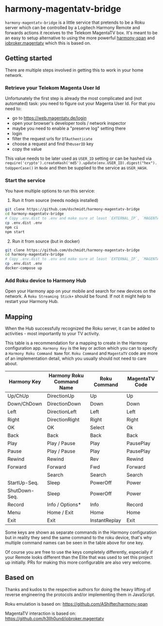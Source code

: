 # harmony-magentatv-bridge

`harmony-magentatv-bridge` is a little service that pretends to be a Roku server which can be controlled by a Logitech Harmony Remote and forwards actions it receives to the Telekom MagentaTV box. It's meant to be an easy to setup alternative to using the more powerful [harmony-span](https://github.com/AShifter/harmony-span) and [iobroker.magentatv](https://github.com/h3llh0und/iobroker.magentatv) which this is based on.

## Getting started

There are multiple steps involved in getting this to work in your home network.

### Retrieve your Telekom Magenta User Id

Unfortunately the first step is already the most complicated and (not automated) task: you need to figure out your Magenta User Id.
For that you need to:

- go to https://web.magentatv.de/login
- open your browser's developer tools / network inspector
- maybe you need to enable a "preserve log" setting there
- login
- filter the request urls for `DTAuthenticate`
- choose a request and find the`userID` key
- copy the value

This value needs to be later used as `USER_ID` setting or can be hashed via `require('crypto').createHash('md5').update(env.USER_ID).digest("hex").toUpperCase()` in `Node` and then be supplied to the service as `USER_HASH`.

### Start the service
You have multiple options to run this service:

1. Run it from source (needs nodejs installed)

```bash
git clone https://github.com/dschmidt/harmony-magentatv-bridge
cd harmony-magentatv-bridge
# Copy .env.dist to .env and make sure at least `EXTERNAL_IP`, `MAGENTATV_IP` and `USER_ID` / `USER_HASH` are correctly set in .env
cp .env.dist .env
npm ci
npm start
```

2. Run it from source (but in docker)
```bash
git clone https://github.com/dschmidt/harmony-magentatv-bridge
cd harmony-magentatv-bridge
# Copy .env.dist to .env and make sure at least `EXTERNAL_IP`, `MAGENTATV_IP` and `USER_ID` are correctly set in .env
cp .env.dist .env
docker-compose up
```

### Add Roku device to Harmony Hub

Open your Harmony app on your mobile and search for new devices on the network. A `Roku Streaming Stick+` should be found.
If not it might help to restart your Harmony Hub.
## Mapping

When the Hub successfully recognized the Roku server, it can be added to activities - most importantly to your TV activity.

This table is a recommendation for a mapping to create in the Harmony configuration app.
`Harmony Key` is the key or action which you can to specify a `Harmony Roku Command Name` for.
`Roku Command` and `MagentaTV` code are more of an implementation detail, which you usually should not need to care about.

| Harmony Key  | Harmony Roku Command Name | Roku Command  | MagentaTV Code |
|--------------|---------------------------|---------------|----------------|
| Up/ChUp      | DirectionUp               | Up            | Up             |
| Down/ChDown  | DirectionDown             | Down          | Down           |
| Left         | DirectionLeft             | Left          | Left           |
| Right        | DirectionRight            | Right         | Right          |
| OK           | OK                        | Select        | Ok             |
| Back         | Back                      | Back          | Back           |
| Play         | Play / Pause              | Play          | PausePlay      |
| Pause        | Play / Pause              | Play          | PausePlay      |
| Rewind       | Rewind                    | Rev           | Rewind         |
| Forward      | Forward                   | Fwd           | Forward        |
|              | Search                    | Search        | Search         |
| StartUp-Seq. | Sleep                     | PowerOff      | Power          |
| ShutDown-Seq.| Sleep                     | PowerOff      | Power          |
| Record       | Info / Options*           | Info          | Record         |
| Menu         | Home / Exit               | Home          | Home           |
| Exit         | Exit                      | InstantReplay | Exit           |

Some keys are shown as separate commands in the Harmony configuration but in reality they send the same command to the roku device, that's why multiple command names can be seen in the table above for one key.

Of course you are free to use the keys completely differently, especially if your Remote looks different than the Elite that was used to set this project up initially.
PRs for making this more configurable are also very welcome.

## Based on

Thanks and kudos to the respective authors for doing the heavy lifting of reverse engineering the protocols and/or implementing them in JavaScript.

Roku emulation is based on:
https://github.com/AShifter/harmony-span

MagentaTV interaction is based on:
https://github.com/h3llh0und/iobroker.magentatv
